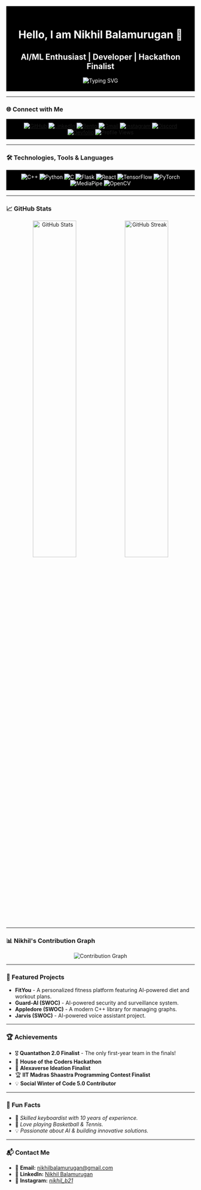 <div align="center" style="background-color:#000; color:#fff; padding:20px;">
  <h1>Hello, I am Nikhil Balamurugan 👋</h1>
  <h2>AI/ML Enthusiast | Developer | Hackathon Finalist</h2>
  <img src="https://readme-typing-svg.herokuapp.com?font=Poppins&size=30&color=FF4F00&center=true&vCenter=true&width=800&lines=Welcome+to+my+GitHub+profile!;AI/ML+Developer+%7C+Open-Source+Contributor" alt="Typing SVG" />
</div>

---
### 🌐 Connect with Me
<div align="center" style="background-color:#000; padding:10px;">
  <a href="https://github.com/Nikhil210206" target="_blank"><img alt="GitHub" src="https://img.shields.io/badge/GitHub-%23121011.svg?style=for-the-badge&logo=github&logoColor=white"/></a>
  <a href="https://www.linkedin.com/in/nikhil-b-029a6032b/" target="_blank"><img alt="LinkedIn" src="https://img.shields.io/badge/LinkedIn-0A66C2?style=for-the-badge&logo=linkedin&logoColor=white"/></a>
  <a href="https://bento.me/nikhilb" target="_blank"><img alt="Bento" src="https://img.shields.io/badge/Bento.me-%23000000.svg?style=for-the-badge&logo=bento&logoColor=white"/></a>
  <a href="mailto:nikhilbalamurugan@gmail.com" target="_blank"><img alt="Gmail" src="https://img.shields.io/badge/Gmail-D14836?style=for-the-badge&logo=gmail&logoColor=white"/></a>
  <a href="https://www.instagram.com/_nikhil_b21_/" target="_blank"><img alt="Instagram" src="https://img.shields.io/badge/Instagram-E4405F?style=for-the-badge&logo=instagram&logoColor=white"/></a>
  <a href="https://discord.com/users/nikhilb_13596" target="_blank"><img alt="Discord" src="https://img.shields.io/badge/Discord-5865F2?style=for-the-badge&logo=discord&logoColor=white"/></a>
  <a href="https://devfolio.co/@Nikhil_6938" target="_blank"><img alt="Devfolio" src="https://img.shields.io/badge/Devfolio-%230A0A0A.svg?style=for-the-badge&logo=dev.to&logoColor=white"/></a>
  <img alt="Profile Views" src="https://komarev.com/ghpvc/?username=Nikhil210206&label=Profile+Views&color=orange&style=for-the-badge"/>
</div>

---

### 🛠️ Technologies, Tools & Languages
<div align="center" style="background-color:#000; color:#fff; padding:10px;">
  <img src="https://img.shields.io/badge/C++-%2300599C.svg?style=for-the-badge&logo=c%2B%2B&logoColor=white" alt="C++"/>
  <img src="https://img.shields.io/badge/Python-%2314354C.svg?style=for-the-badge&logo=python&logoColor=white" alt="Python"/>
  <img src="https://img.shields.io/badge/C-%23A8B9CC.svg?style=for-the-badge&logo=c&logoColor=white" alt="C"/>
  <img src="https://img.shields.io/badge/Flask-%23000000.svg?style=for-the-badge&logo=flask&logoColor=white" alt="Flask"/>
  <img src="https://img.shields.io/badge/React-%2361DAFB.svg?style=for-the-badge&logo=react&logoColor=white" alt="React"/>
  <img src="https://img.shields.io/badge/TensorFlow-%23FF6F00.svg?style=for-the-badge&logo=tensorflow&logoColor=white" alt="TensorFlow"/>
  <img src="https://img.shields.io/badge/PyTorch-%23EE4C2C.svg?style=for-the-badge&logo=pytorch&logoColor=white" alt="PyTorch"/>
  <img src="https://img.shields.io/badge/MediaPipe-%230075C9.svg?style=for-the-badge&logo=mediapipe&logoColor=white" alt="MediaPipe"/>
  <img src="https://img.shields.io/badge/OpenCV-%23ffffff.svg?style=for-the-badge&logo=opencv&logoColor=black" alt="OpenCV"/>
</div>

---

### 📈 GitHub Stats
<div align="center">
  <img src="https://github-readme-stats.vercel.app/api?username=Nikhil210206&show_icons=true&theme=radical&hide_title=true" alt="GitHub Stats" width="48%"/>
  <img src="https://github-readme-streak-stats.herokuapp.com/?user=Nikhil210206&theme=radical&hide_title=true" alt="GitHub Streak" width="48%"/>
</div>

---

### 📊 Nikhil's Contribution Graph
<div align="center">
  <img src="https://github-readme-activity-graph.vercel.app/graph?username=Nikhil210206&bg_color=000000&color=ffffff&line=ff4f00&point=ff9900&area=true&hide_border=true" alt="Contribution Graph"/>
</div>

---

### 🚀 Featured Projects
- **FitYou** - A personalized fitness platform featuring AI-powered diet and workout plans.
- **Guard-AI (SWOC)** - AI-powered security and surveillance system.
- **Appledore (SWOC)** - A modern C++ library for managing graphs.
- **Jarvis (SWOC)** - AI-powered voice assistant project.

---

### 🏆 Achievements
- 🎖️ **Quantathon 2.0 Finalist** - The only first-year team in the finals!
- 🏅 **House of the Coders Hackathon**
- 🎉 **Alexaverse Ideation Finalist**
- 🏆 **IIT Madras Shaastra Programming Contest Finalist**
- 💡 **Social Winter of Code 5.0 Contributor**

---

### 🎉 Fun Facts
- 🎹 *Skilled keyboardist with 10 years of experience.*
- 🏀 *Love playing Basketball & Tennis.*
- 💡 *Passionate about AI & building innovative solutions.*

---

### 📬 Contact Me
- 📩 **Email:** [nikhilbalamurugan@gmail.com](mailto:nikhilbalamurugan@gmail.com)
- 🔗 **LinkedIn:** [Nikhil Balamurugan](https://www.linkedin.com/in/nikhil-b-029a6032b/)
- 📸 **Instagram:** [_nikhil_b21_](https://www.instagram.com/_nikhil_b21_/)
